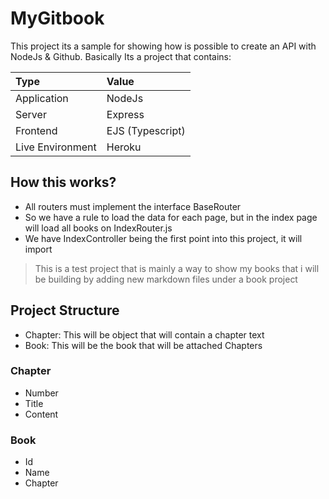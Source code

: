 # MyGitbook
This project its a sample for showing how is possible to create an API with NodeJs & Github.
Basically Its a project that contains:

| Type             | Value            |
|:-----------------|:-----------------|
| Application      | NodeJs           |
| Server           | Express          |
| Frontend         | EJS (Typescript) |
| Live Environment | Heroku           |

## How this works?
* All routers must implement the interface BaseRouter
* So we have a rule to load the data for each page, but in the index page will load all books on IndexRouter.js
* We have IndexController being the first point into this project, it will import

> This is a test project that is mainly a way to show
my books that i will be building by adding new markdown files
under a book project


## Project Structure
* Chapter: This will be object that will contain a chapter text
* Book: This will be the book that will be attached Chapters

### Chapter
* Number
* Title
* Content

### Book
* Id
* Name
* Chapter
 